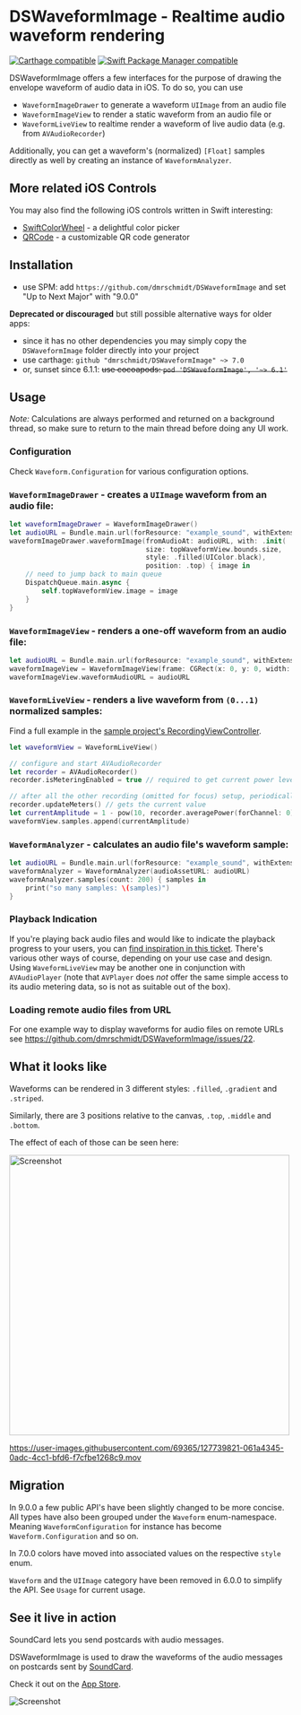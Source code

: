 DSWaveformImage - Realtime audio waveform rendering
===============
[![Carthage compatible](https://img.shields.io/badge/Carthage-compatible-4BC51D.svg?style=flat)](https://github.com/Carthage/Carthage)
[![Swift Package Manager compatible](https://img.shields.io/badge/spm-compatible-brightgreen.svg?style=flat)](https://swift.org/package-manager)


DSWaveformImage offers a few interfaces for the purpose of drawing the
envelope waveform of audio data in iOS. To do so, you can use

* `WaveformImageDrawer` to generate a waveform `UIImage` from an audio file
* `WaveformImageView` to render a static waveform from an audio file or 
* `WaveformLiveView` to realtime render a waveform of live audio data (e.g. from `AVAudioRecorder`)

Additionally, you can get a waveform's (normalized) `[Float]` samples directly as well by
creating an instance of `WaveformAnalyzer`.

More related iOS Controls
------------

You may also find the following iOS controls written in Swift interesting:

* [SwiftColorWheel](https://github.com/dmrschmidt/SwiftColorWheel) - a delightful color picker
* [QRCode](https://github.com/dmrschmidt/QRCode) - a customizable QR code generator

Installation
------------

* use SPM: add `https://github.com/dmrschmidt/DSWaveformImage` and set "Up to Next Major" with "9.0.0"

**Deprecated or discouraged** but still possible alternative ways for older apps:

* since it has no other dependencies you may simply copy the `DSWaveformImage` folder directly into your project
* use carthage: `github "dmrschmidt/DSWaveformImage" ~> 7.0`
* or, sunset since 6.1.1: ~~use cocoapods: `pod 'DSWaveformImage', '~> 6.1'`~~

Usage
-----

*Note:* Calculations are always performed and returned on a background thread, so make sure to return to the main thread before doing any UI work.

### Configuration

Check `Waveform.Configuration` for various configuration options.

### `WaveformImageDrawer` - creates a `UIImage` waveform from an audio file:

```swift
let waveformImageDrawer = WaveformImageDrawer()
let audioURL = Bundle.main.url(forResource: "example_sound", withExtension: "m4a")!
waveformImageDrawer.waveformImage(fromAudioAt: audioURL, with: .init(
                                  size: topWaveformView.bounds.size,
                                  style: .filled(UIColor.black),
                                  position: .top) { image in
    // need to jump back to main queue
    DispatchQueue.main.async {
        self.topWaveformView.image = image
    }
}
```

### `WaveformImageView` - renders a one-off waveform from an audio file:

```swift
let audioURL = Bundle.main.url(forResource: "example_sound", withExtension: "m4a")!
waveformImageView = WaveformImageView(frame: CGRect(x: 0, y: 0, width: 500, height: 300)
waveformImageView.waveformAudioURL = audioURL
```

### `WaveformLiveView` - renders a live waveform from `(0...1)` normalized samples:

Find a full example in the [sample project's RecordingViewController](https://github.com/dmrschmidt/DSWaveformImage/blob/main/DSWaveformImageExample/RecordingViewController.swift).

```swift
let waveformView = WaveformLiveView()

// configure and start AVAudioRecorder
let recorder = AVAudioRecorder()
recorder.isMeteringEnabled = true // required to get current power levels

// after all the other recording (omitted for focus) setup, periodically (every 20ms or so):
recorder.updateMeters() // gets the current value
let currentAmplitude = 1 - pow(10, recorder.averagePower(forChannel: 0) / 20)
waveformView.samples.append(currentAmplitude)
```

### `WaveformAnalyzer` - calculates an audio file's waveform sample:

```swift
let audioURL = Bundle.main.url(forResource: "example_sound", withExtension: "m4a")!
waveformAnalyzer = WaveformAnalyzer(audioAssetURL: audioURL)
waveformAnalyzer.samples(count: 200) { samples in
    print("so many samples: \(samples)")
}
```

### Playback Indication

If you're playing back audio files and would like to indicate the playback progress to your users, you can [find inspiration in this ticket](https://github.com/dmrschmidt/DSWaveformImage/issues/21).
There's various other ways of course, depending on your use case and design. Using `WaveformLiveView` may be another one in conjunction with `AVAudioPlayer` (note that `AVPlayer` does *not* offer
the same simple access to its audio metering data, so is not as suitable out of the box).

### Loading remote audio files from URL

For one example way to display waveforms for audio files on remote URLs see https://github.com/dmrschmidt/DSWaveformImage/issues/22.

What it looks like
------------------

Waveforms can be rendered in 3 different styles: `.filled`, `.gradient` and
`.striped`. 

Similarly, there are 3 positions relative to the canvas, `.top`, `.middle` and `.bottom`.

The effect of each of those can be seen here:

<img src="https://github.com/dmrschmidt/DSWaveformImage/blob/main/screenshot.png" width="500" alt="Screenshot">

https://user-images.githubusercontent.com/69365/127739821-061a4345-0adc-4cc1-bfd6-f7cfbe1268c9.mov


Migration
---------
In 9.0.0 a few public API's have been slightly changed to be more concise. All types have also been grouped under the `Waveform` enum-namespace. Meaning `WaveformConfiguration` for instance has become `Waveform.Configuration` and so on.

In 7.0.0 colors have moved into associated values on the respective `style` enum.

`Waveform` and the `UIImage` category have been removed in 6.0.0 to simplify the API.
See `Usage` for current usage.

## See it live in action

SoundCard lets you send postcards with audio messages.

DSWaveformImage is used to draw the waveforms of the audio messages on postcards sent by [SoundCard](https://www.soundcard.io).

Check it out on the [App Store](http://bit.ly/soundcardio).

<img src="https://github.com/dmrschmidt/DSWaveformImage/blob/main/screenshot3.png" alt="Screenshot">

